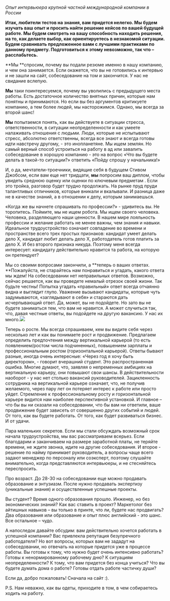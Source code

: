 _Опыт интервьюера крупной частной международной компании в России_

**Итак, любители тестов на знания, вам придется нелегко. Мы будем изучать ваш опыт и просить найти решение кейсов по вашей будущей работе. Мы будем смотреть на вашу способность находить решения, на то, как делаете выбор, как ориентируетесь в незнакомой ситуации. Будем сравнивать предложенное вами с лучшими практиками по данному предмету. Подготовиться к этому невозможно, так что – расслабьтесь.**

**Мы **спросим, почему вы подали резюме именно в нашу компанию, и чем она занимается. Если окажется, что вы не готовились к интервью и не зашли на сайт, собеседование на том и закончится. У нас не свидание вслепую.

**Мы** таки поинтересуемся, почему вы уволились с предыдущего места работы. Есть достаточное количество внятных причин, которые нам понятны и принимаются. Но если вы без аргументов критикуете компанию, а тем более людей, мы насторожимся. Однако, мы всегда за второй шанс!

**Мы** попытаемся понять, как вы действуете в ситуации стресса, ответственности, в ситуации неопределенности и как умеете налаживать отношения с людьми. Люди, которые не испытывают стресс, абсолютно ответственны, всегда все знают и всегда готовы идти навстречу другому, - это инопланетяне. Мы ищем землян. Но самый верный способ устроиться на работу в ад или завалить собеседование в хорошую компанию - это на вопрос «Что вы будете делать в такой-то ситуации?» ответить «Пойду спрошу у начальника!»

И, о да, мечтатели-троечники, видящие себя в будущем Стивом Джобсом, если вам еще нет тридцати, **мы** попросим ваш диплом, чтобы увидеть среднюю оценку или оценки по ключевым предметам . Если это тройка, разговор будет трудно продолжать. На рынке пруд пруди талантливых отличников, которые вникали и вкалывали. И разница даже не в качестве знаний, а в отношении к делу, которым занимаешься. 

«Когда же вы начнете спрашивать по профессии?» - удивитесь вы. Не торопитесь. Поймите, мы не ищем робота. Мы ищем своего человека. Человека, разделяющего наши ценности. В нашем мире лояльность профессии и желание работать не менее важны, чем знания и навыки. Идеальное трудоустройство означает совпадение во времени и пространстве всего трех простых признаков: кандидат умеет делать дело X, кандидат любит делать дело X, работодатель готов платить за дело X. И без второго признака никуда. Поэтому меня всегда интересует: кандидату действительно нравится та работа, на которую он претендует?

Мы со своими вопросами закончили, а **теперь о ваших ответах. **Пожалуйста, не старайтесь нам понравиться и угадать, какого ответа мы ждем! На собеседовании нет неправильных ответов. Возможно, сейчас решается, как вы проведете немалый отрезок своей жизни. Так будьте честны! Попытка угадать «правильный» ответ всегда отчаянно видна и выглядит глупо. Уважение вызывают кандидаты, которые чуть задумываются, «заглядывают в себя» и стараются дать исчерпывающий ответ. Да, может, вы не подойдете. Но зато вы не будете заниматься тем, что вам не нравится. А может случиться так, что, давая честные ответы, вы подойдете на другую вакансию. У нас их много.![](https://assets.discours.io/unsafe/900x/production/image/f60c8a20-a54a-11e8-bfc7-9b5979ddfe3f.jpeg)

Теперь о росте. Мы всегда спрашиваем, кем вы видите себя через несколько лет и как вы понимаете рост и продвижение. Предлагаем определить предпочтения между вертикальной карьерой (то есть появлением/ростом числа подчиненных), повышением зарплаты и профессиональным ростом (горизонтальной карьерой). Ответы бывают разные, иногда очень интересные: «Через год я хочу быть директором», - говорит вчерашний студент. Это распространенная ошибка. Многие думают, что, заявляя о непременных амбициях на вертикальную карьеру, они повышают свои шансы. В действительности наоборот - у нас нет столько вакансий руководителей. Зацикленность сотрудника на вертикальной карьере означает, что, не получив желаемого, через пару лет он потеряет интерес к работе или просто уйдет. Стремление к профессиональному росту и горизонтальной карьере видится нам наиболее перспективной установкой. И главное – что бы вы ни сказали на собеседовании, что бы вам ни ответили, ваше продвижение будет зависеть от совершенно других событий и людей. От того, как вы будете работать. От того, как будет развиваться бизнес. И от удачи.

Пара маленьких секретов. Если мы стали обсуждать возможный срок начала трудоустройства, мы вас рассматриваем всерьез. Если благодарим и заканчиваем на размере заработной платы, не теряйте времени, не ждите звонка, идите на другие собеседования. И второе - решение по найму принимает руководитель, а вопросы чаще всего задают менеджер по персоналу или соэксперт, поэтому слушайте внимательно, когда представляются интервьюеры, и не стесняйтесь переспросить.

Про возраст. До 28-30 на собеседовании еще можно продавать образование и энтузиазм. После нужно продавать экспертизу (уникальные знания) и осуществленные успешные проекты.

Вы студент? Время одного образования прошло. Инженер, но без экономических знаний? Как вас ставить в проект? Маркетолог без айтишных навыков – вы только в принте, что ли, будете нас продвигать? Два образования или образование и опыт плюс английский - это шанс. Все остальное – чудо.

А напоследок давайте обсудим: вам действительно хочется работать в успешной компании? Вас привлекла репутация безупречного работодателя? Но вот вопросы, которых вам не зададут на собеседовании, но отвечать на которые придется уже в процессе работы. Вы готовы к тому, что нужно будет очень интенсивно работать? Готовы к ненормированному рабочему дню? К ситуациям неопределенности? К тому, что вам придется без конца учиться? Что вы будете думать дома о работе? Готовы отдать работе частичку души? 

Если да, добро пожаловать! Сначала на сайт :).

P.S. Нам неважно, как вы одеты, приходите в том, в чем собираетесь ходить на работу. 
